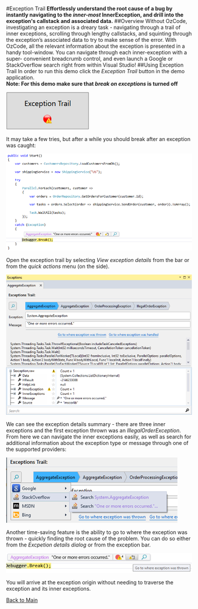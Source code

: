 ﻿#Exception Trail
**Effortlessly understand the root cause of a bug by instantly navigating to the *inner-most* InnerException, and drill into the exception's callstack and associated data.**
##Overview
Without OzCode, investigating an exception is a dreary task -  navigating through a trail of inner exceptions, scrolling through lengthy callstacks, and squinting through the exception’s associated data to try to make sense of the error. With OzCode, all the relevant information about the exception is presented in a handy tool-window. You can navigate through each inner-exception with a super- convenient breadcrumb control, and even launch a Google or StackOverflow search right from within Visual Studio!
##Using Exception Trail
In order to run this demo click the _Exception Trail_ button in the demo application.  
**Note: For this demo make sure that _break on exceptions_ is turned off**   

![Conditional breakpoints button](Resources/exceptionTrailButton.PNG)

It may take a few tries, but after a while you should break after an exception was caught: 

![Exception caught](Resources/breakOnException.PNG)

Open the exception trail by selecting  _View exception details_ from the bar or from the _quick actions_ menu (on the side).

![Exception details](Resources/exceptionDetails.PNG)

We can see the exception details summary - there are three inner exceptions and the first exception thrown was an _IllegalOrderException_.
From here we can navigate the inner exceptions easily, as well as search for additional information about the exception type or message through one of the supported providers:

![Search for information](Resources/searchException.PNG)

Another time-saving feature is the ability to go to where the exception was thrown - quickly finding the root cause of the problem. You can do so either from the _Excpetion details dialog_ or from the exception bar.

![Go to where exception was thrown](Resources/gotoWhereExceptionWasThrown.PNG)

You will arrive at the exception origin without needing to traverse the exception and its inner exceptions.

 [Back to Main](../../README.md)  
